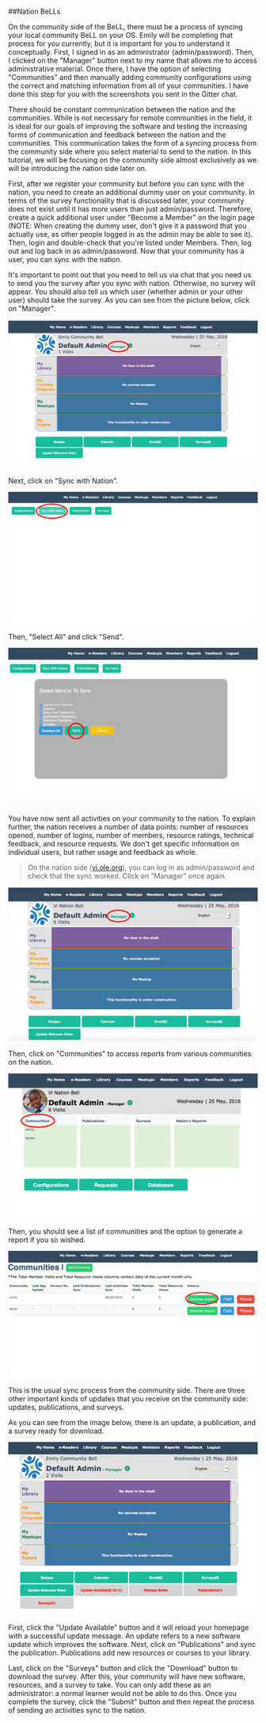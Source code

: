 ##Nation BeLLs

On the community side of the BeLL, there must be a process of syncing your local community BeLL on your OS. Emily will be completing that process for you currently, but it is important for you to understand it conceptually. First, I signed in as an administrator (admin/password). Then, I clicked on the "Manager" button next to my name that allows me to access administrative material. Once there, I have the option of selecting "Communities" and then manually adding community configurations using the correct and matching information from all of your communities. I have done this step for you with the screenshots you sent in the Gitter chat.

There should be constant communication between the nation and the communities. While is not necessary for remote communities in the field, it is ideal for our goals of improving the software and testing the increasing forms of communication and feedback between the nation and the communities. This communication takes the form of a syncing process from the community side where you select material to send to the nation. In this tutorial, we will be focusing on the community side almost exclusively as we will be introducing the nation side later on. 

First, after we register your community but before you can sync with the nation, you need to create an additional dummy user on your community. In terms of the survey functionality that is discussed later, your community does not exist until it has more users than just admin/password. Therefore, create a quick additional user under "Become a Member" on the login page (NOTE: When creating the dummy user, don't give it a password that you actually use, as other people logged in as the admin may be able to see it). Then, login and double-check that you're listed under Members. Then, log out and log back in as admin/password. Now that your community has a user, you can sync with the nation.
 
It's important to point out that you need to tell us via chat that you need us to send you the survey after you sync with nation. Otherwise, no survey will appear. You should also tell us which user (whether admin or your other user) should take the survey. As you can see from the picture below, click on "Manager".

![Clicking on "Manager"](uploads/images/nation.md1.png)

Next, click on "Sync with Nation".

![Clicking on "Sync with Nation"](uploads/images/nation.md2.png)

Then, "Select All" and click "Send".

![Clicking on "Select All" and "Send"](uploads/images/nation.md3.png)

You have now sent all activities on your community to the nation. To explain further, the nation receives a number of data points: number of resources opened, number of logins, number of members, resource ratings, technical feedback, and resource requests. We don't get specific information on individual users, but rather usage and feedback as whole. 

> On the nation side ([vi.ole.org](http://vi.ole.org)), you can log in as admin/password and check that the sync worked. Click on "Manager" once again.

![Clicking on "Manager" after logging in on the nation](uploads/images/nation.md4.png)

Then, click on "Communities" to access reports from various communities on the nation.

![Clicking on "Communities"](uploads/images/nation.md5.png)

Then, you should see a list of communities and the option to generate a report if you so wished.

![Generate Report](uploads/images/nation.md6.png)

This is the usual sync process from the community side. There are three other important kinds of updates that you receive on the community side: updates, publications, and surveys.  

As you can see from the image below, there is an update, a publication, and a survey ready for download. 

![Update, Publication, and Survey ready from the nation](uploads/images/nation.md7.png)

First, click the "Update Available" button and it will reload your homepage with a successful update message. An update refers to a new software update which improves the software. Next, click on "Publications" and sync the publication. Publications add new resources or courses to your library. 

Last, click on the "Surveys" button and click the "Download" button to download the survey. After this, your community will have new software, resources, and a survey to take. You can only add these as an administrator: a normal learner would not be able to do this. Once you complete the survey, click the "Submit" button and then repeat the process of sending an activities sync to the nation.
